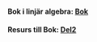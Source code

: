 
#### Bok i linjär algebra: [Bok](cognitrap.github.io/bok.pdf)

#### Resurs till Bok: [Del2](cognitrap.github.io/Del2.pdf)
